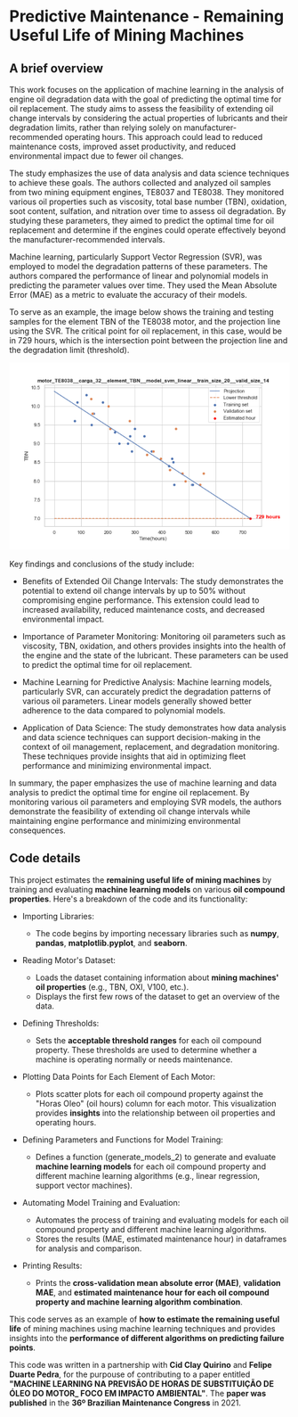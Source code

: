 # Predictive Maintenance - Remaining Useful Life of Mining Machines

## A brief overview 

This work focuses on the application of machine learning in the analysis of engine oil degradation data with the goal of predicting the optimal time for oil replacement. The study aims to assess the feasibility of extending oil change intervals by considering the actual properties of lubricants and their degradation limits, rather than relying solely on manufacturer-recommended operating hours. This approach could lead to reduced maintenance costs, improved asset productivity, and reduced environmental impact due to fewer oil changes.

The study emphasizes the use of data analysis and data science techniques to achieve these goals. The authors collected and analyzed oil samples from two mining equipment engines, TE8037 and TE8038. They monitored various oil properties such as viscosity, total base number (TBN), oxidation, soot content, sulfation, and nitration over time to assess oil degradation. By studying these parameters, they aimed to predict the optimal time for oil replacement and determine if the engines could operate effectively beyond the manufacturer-recommended intervals.

Machine learning, particularly Support Vector Regression (SVR), was employed to model the degradation patterns of these parameters. The authors compared the performance of linear and polynomial models in predicting the parameter values over time. They used the Mean Absolute Error (MAE) as a metric to evaluate the accuracy of their models.

To serve as an example, the image below shows the training and testing samples for the element TBN of the TE8038 motor, and the projection line using the SVR. The critical point for oil replacement, in this case, would be in 729 hours, which is the intersection point between the projection line and the degradation limit (threshold).

<img src="https://github.com/felipecacique/PredictiveMaintenance/blob/main/graphs/motor_TE8038__carga_32__element_TBN__model_svm_linear__train_size_20__valid_size_14.png" />

Key findings and conclusions of the study include:

- Benefits of Extended Oil Change Intervals: The study demonstrates the potential to extend oil change intervals by up to 50% without compromising engine performance. This extension could lead to increased availability, reduced maintenance costs, and decreased environmental impact.

- Importance of Parameter Monitoring: Monitoring oil parameters such as viscosity, TBN, oxidation, and others provides insights into the health of the engine and the state of the lubricant. These parameters can be used to predict the optimal time for oil replacement.

- Machine Learning for Predictive Analysis: Machine learning models, particularly SVR, can accurately predict the degradation patterns of various oil parameters. Linear models generally showed better adherence to the data compared to polynomial models.

- Application of Data Science: The study demonstrates how data analysis and data science techniques can support decision-making in the context of oil management, replacement, and degradation monitoring. These techniques provide insights that aid in optimizing fleet performance and minimizing environmental impact.

In summary, the paper emphasizes the use of machine learning and data analysis to predict the optimal time for engine oil replacement. By monitoring various oil parameters and employing SVR models, the authors demonstrate the feasibility of extending oil change intervals while maintaining engine performance and minimizing environmental consequences.


## Code details

This project estimates the **remaining useful life of mining machines** by training and evaluating **machine learning models** on various **oil compound properties**. Here's a breakdown of the code and its functionality:

- Importing Libraries:
  - The code begins by importing necessary libraries such as **numpy**, **pandas**, **matplotlib.pyplot**, and **seaborn**.

- Reading Motor's Dataset:
  - Loads the dataset containing information about **mining machines' oil properties** (e.g., TBN, OXI, V100, etc.).
  - Displays the first few rows of the dataset to get an overview of the data.

- Defining Thresholds:
  - Sets the **acceptable threshold ranges** for each oil compound property. These thresholds are used to determine whether a machine is operating normally or needs maintenance.

- Plotting Data Points for Each Element of Each Motor:
  - Plots scatter plots for each oil compound property against the "Horas Oleo" (oil hours) column for each motor. This visualization provides **insights** into the relationship between oil properties and operating hours.

- Defining Parameters and Functions for Model Training:
  - Defines a function (generate_models_2) to generate and evaluate **machine learning models** for each oil compound property and different machine learning algorithms (e.g., linear regression, support vector machines).

- Automating Model Training and Evaluation:
  - Automates the process of training and evaluating models for each oil compound property and different machine learning algorithms.
  - Stores the results (MAE, estimated maintenance hour) in dataframes for analysis and comparison.

- Printing Results:
  - Prints the **cross-validation mean absolute error (MAE)**, **validation MAE**, and **estimated maintenance hour for each oil compound property and machine learning algorithm combination**.

This code serves as an example of **how to estimate the remaining useful life** of mining machines using machine learning techniques and provides insights into the **performance of different algorithms on predicting failure points**.


This code was written in a partnership with **Cid Clay Quirino** and **Felipe Duarte Pedra**, for the purpouse of contributing to a paper entitled **"MACHINE LEARNING NA PREVISÃO DE HORAS DE SUBSTITUIÇÃO DE ÓLEO DO MOTOR_ FOCO EM IMPACTO AMBIENTAL"**. The **paper was published** in the **36º Brazilian Maintenance Congress** in 2021.

